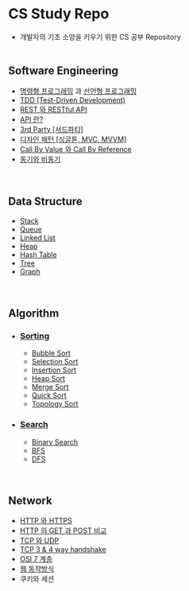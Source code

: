 # CS Study Repo
- 개발자의 기초 소양을 키우기 위한 CS 공부 Repository
<br><br>

## Software Engineering
- [명령형 프로그래밍](https://github.com/sangwoo24/CS-Study/blob/main/Software%20Engineering/프로그래밍%20패러다임/명령형%20프로그래밍.md) 과 [선언형 프로그래밍](https://github.com/sangwoo24/CS-Study/blob/main/Software%20Engineering/프로그래밍%20패러다임/선언형%20프로그래밍.md)
- [TDD (Test-Driven Development)](https://github.com/sangwoo24/CS-Study/blob/main/Software%20Engineering/TDD.md)
- [REST 와 RESTful API](https://github.com/sangwoo24/CS-Study/blob/main/Software%20Engineering/RestAPI.md)
- [API 란?](https://github.com/sangwoo24/CS-Study/blob/main/Software%20Engineering/API.md)
- [3rd Party [서드파티]](https://github.com/sangwoo24/CS-Study/blob/main/Software%20Engineering/3rd%20Party.md)
- [디자인 패턴 [싱글톤, MVC, MVVM]](https://github.com/sangwoo24/CS-Study/blob/main/Software%20Engineering/Design%20Pattern.md)
- [Call By Value 와 Call By Reference](https://github.com/sangwoo24/CS-Study/blob/main/Software%20Engineering/Call%20by%20value%20%26%20call%20by%20reference.md)
- [동기와 비동기](https://github.com/sangwoo24/CS-Study/blob/main/Software%20Engineering/동기와%20비동기.md)
<br><br><br>

## Data Structure
- [Stack](https://github.com/sangwoo24/CS-Study/blob/main/Data%20Structure/1.%20Stack/Stack.md)
- [Queue](https://github.com/sangwoo24/CS-Study/blob/main/Data%20Structure/2.%20Queue/Queue.md)
- [Linked List](https://github.com/sangwoo24/CS-Study/blob/main/Data%20Structure/3.%20Linked%20List/Linked%20List.md)
- [Heap](https://github.com/sangwoo24/CS-Study/blob/main/Data%20Structure/4.%20Heap/Heap.md)
- [Hash Table](https://github.com/sangwoo24/CS-Study/blob/main/Data%20Structure/5.%20Hash%20Table/Hash%20Table.md)
- [Tree](https://github.com/sangwoo24/CS-Study/blob/main/Data%20Structure/6.%20Tree/Tree.md)
- [Graph](https://github.com/sangwoo24/CS-Study/tree/main/Data%20Structure/7.%20Graph)
<br><br><br>

## Algorithm
- ### [Sorting](https://github.com/sangwoo24/CS-Study/blob/main/Sorting/Sorting.md)
   - [Bubble Sort](https://github.com/sangwoo24/CS-Study/blob/main/Sorting/Bubble%20sort.py)
   - [Selection Sort](https://github.com/sangwoo24/CS-Study/blob/main/Sorting/Selection%20sort.py)
   - [Insertion Sort](https://github.com/sangwoo24/CS-Study/blob/main/Sorting/Insertion%20sort.py)
   - [Heap Sort](https://github.com/sangwoo24/CS-Study/blob/main/Sorting/Heap%20sort.py)
   - [Merge Sort](https://github.com/sangwoo24/CS-Study/blob/main/Sorting/Merge%20sort.py)
   - [Quick Sort](https://github.com/sangwoo24/CS-Study/blob/main/Sorting/Quick%20sort.py)
   - [Topology Sort](https://github.com/sangwoo24/CS-Study/blob/main/Sorting/Topology%20sort.py)

- ### [Search](https://github.com/sangwoo24/CS-Study/blob/main/Search/Search.md)
  - [Binary Search](https://github.com/sangwoo24/CS-Study/blob/main/Search/Binary%20Search.py)
  - [BFS](https://github.com/sangwoo24/CS-Study/blob/main/Search/BFS.py)
  - [DFS](https://github.com/sangwoo24/CS-Study/blob/main/Search/DFS.py)
<br><br><br>

## Network
  - [HTTP 와 HTTPS](https://github.com/sangwoo24/CS-Study/blob/main/Network/HTTP%20와%20HTTPS.md)
  - [HTTP 의 GET 과 POST 비교](https://github.com/sangwoo24/CS-Study/blob/main/Network/HTTP%20GET%20과%20POST%20비교.md)
  - [TCP 와 UDP](https://github.com/sangwoo24/CS-Study/blob/main/Network/TCP%20와%20UDP.md)
  - [TCP 3 & 4 way handshake](https://github.com/sangwoo24/CS-Study/blob/main/Network/3-way%20handshake.md)
  - [OSI 7 계층](https://github.com/sangwoo24/CS-Study/blob/main/Network/OSI%207%20계층.md)
  - [웹 동작방식](https://github.com/sangwoo24/CS-Study/blob/main/Network/웹%20동작방식.md)
  - 쿠키와 세션